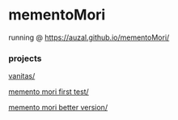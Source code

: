 # mementoMori


running @ https://auzal.github.io/mementoMori/

### projects

[vanitas/](04_noise_selective_blur/)

[memento mori first test/](test_01/)

[memento mori better version/](test_03/)

